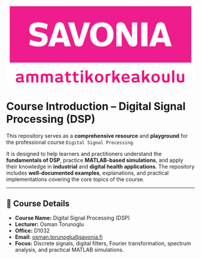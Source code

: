 ![image](/Images/savonia.png)

# Course Introduction – Digital Signal Processing (DSP)

This repository serves as a **comprehensive resource** and **playground** for the professional course `Digital Signal Processing`.  

It is designed to help learners and practitioners understand the **fundamentals of DSP**, practice **MATLAB-based simulations**, and apply their knowledge in **industrial** and **digital health applications**. The repository includes **well-documented examples**, explanations, and practical implementations covering the core topics of the course.  

---

## 📌 Course Details

- **Course Name:** Digital Signal Processing (DSP)  
- **Lecturer:** Osman Torunoglu  
- **Office:** D1032  
- **Email:** osman.torunoglu@savonia.fi  
- **Focus:** Discrete signals, digital filters, Fourier transformation, spectrum analysis, and practical MATLAB simulations.
